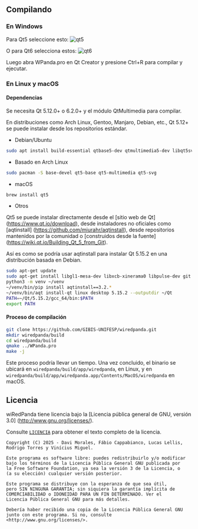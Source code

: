 ## Compilando

### En Windows

Para Qt5 seleccione esto:
![qt5](https://github.com/user-attachments/assets/e6bfca48-7b4b-444f-9ad3-76c157a9036a)

O para Qt6 selecciona estos:
![qt6](https://github.com/user-attachments/assets/aedc8749-8b5c-4f4d-9c65-651b703dccea)

Luego abra WPanda.pro en Qt Creator y presione Ctrl+R para compilar y ejecutar.


### En Linux y macOS

#### Dependencias

Se necesita Qt 5.12.0+ o 6.2.0+ y el módulo QtMultimedia para compilar.

En distribuciones como Arch Linux, Gentoo, Manjaro, Debian, etc., Qt 5.12+ se puede instalar desde los repositorios estándar.

* Debian/Ubuntu

```bash
sudo apt install build-essential qtbase5-dev qtmultimedia5-dev libqt5svg5-dev
```

* Basado en Arch Linux

```bash
sudo pacman -S base-devel qt5-base qt5-multimedia qt5-svg
```

* macOS

```bash
brew install qt5
```

* Otros

Qt5 se puede instalar directamente desde el [sitio web de Qt] (https://www.qt.io/download), desde instaladores no oficiales como [aqtinstall] (https://github.com/miurahr/aqtinstall), desde repositorios mantenidos por la comunidad o [construidos desde la fuente] (https://wiki.qt.io/Building_Qt_5_from_Git).

Así es como se podría usar aqtinstall para instalar Qt 5.15.2 en una distribución basada en Debian.

```bash
sudo apt-get update
sudo apt-get install libgl1-mesa-dev libxcb-xinerama0 libpulse-dev git python3 python3-pip python3-venv -y
python3 -m venv ~/venv
~/venv/bin/pip install aqtinstall==3.2.*
~/venv/bin/aqt install-qt linux desktop 5.15.2 --outputdir ~/Qt
PATH=~/Qt/5.15.2/gcc_64/bin:$PATH
export PATH
```

#### Proceso de compilación

```bash
git clone https://github.com/GIBIS-UNIFESP/wiredpanda.git
mkdir wiredpanda/build
cd wiredpanda/build
qmake ../WPanda.pro
make -j
```

Este proceso podría llevar un tiempo. Una vez concluido, el binario se ubicará en `wiredpanda/build/app/wiredpanda`, en Linux, y en `wiredpanda/build/app/wiredpanda.app/Contents/MacOS/wiredpanda` en macOS.

## Licencia

wiRedPanda tiene licencia bajo la [Licencia pública general de GNU, versión 3.0] (http://www.gnu.org/licenses/).

Consulte [`LICENCIA`](LICENCIA) para obtener el texto completo de la licencia.
  
    Copyright (C) 2025 - Davi Morales, Fábio Cappabianco, Lucas Lellis, Rodrigo Torres y Vinícius Miguel.
    
    Este programa es software libre: puedes redistribuirlo y/o modificar
    bajo los términos de la Licencia Pública General GNU publicada por
    la Free Software Foundation, ya sea la versión 3 de la Licencia, o
    (a su elección) cualquier versión posterior.
    
    Este programa se distribuye con la esperanza de que sea útil,
    pero SIN NINGUNA GARANTIA; sin siquiera la garantía implícita de
    COMERCIABILIDAD o IDONEIDAD PARA UN FIN DETERMINADO. Ver el
    Licencia Pública General GNU para más detalles.
    
    Debería haber recibido una copia de la Licencia Pública General GNU
    junto con este programa. Si no, consulte <http://www.gnu.org/licenses/>.
